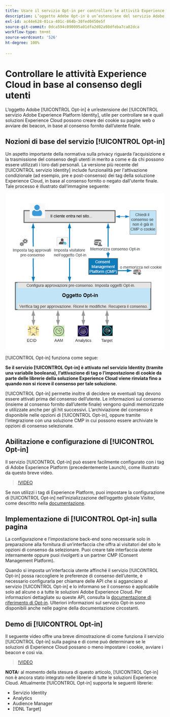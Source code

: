 ```yaml
---
title: Usare il servizio Opt-in per controllare le attività Experience Cloud in base al consenso degli utenti
description: L’oggetto Adobe Opt-in è un’estensione del servizio Adobe Experience Platform Identity, utile per controllare se e quali soluzioni Experience Cloud possono creare dei cookie su pagine web o avviare dei beacon, in base al consenso dell’utente finale.
exl-id: ac44e628-01ca-401c-864b-30fed0450e5f
source-git-commit: 0dca594c090095a01dfa2d02a98dfeba7ca02dca
workflow-type: tm+mt
source-wordcount: '526'
ht-degree: 100%

---
```


# Controllare le attività Experience Cloud in base al consenso degli utenti

L’oggetto Adobe [!UICONTROL Opt-in] è un’estensione del [!UICONTROL servizio Adobe Experience Platform Identity], utile per controllare se e quali soluzioni Experience Cloud possono creare dei cookie su pagine web o avviare dei beacon, in base al consenso fornito dall’utente finale.

## Nozioni di base del servizio [!UICONTROL Opt-in]

Un aspetto importante della normativa sulla privacy riguarda l’acquisizione e la trasmissione del consenso degli utenti in merito a come e da chi possono essere utilizzati i loro dati personali. La versione più recente del [!UICONTROL servizio Identity] include funzionalità per l&#39;attivazione condizionale (ad esempio, pre e post-consenso) dei tag della soluzione Experience Cloud, in base al consenso fornito o negato dall&#39;utente finale. Tale processo è illustrato dall’immagine seguente:

![Diagramma del funzionamento del servizio [!UICONTROL Opt-in]](assets/opt-in.png)

[!UICONTROL Opt-in] funziona come segue:

**Se il servizio [!UICONTROL Opt-in] è attivato nel servizio Identity (tramite una variabile booleana), l’attivazione di tag o l’impostazione di cookie da parte delle librerie della soluzione Experience Cloud viene rinviata fino a quando non si riceve il consenso per tale soluzione.**

[!UICONTROL Opt-in] permette inoltre di decidere se eventuali tag devono essere attivati prima del consenso dell’utente. Le informazioni sul consenso (insieme al consenso fornito dall’utente finale) vengono quindi memorizzate e utilizzate anche per gli hit successivi. L’archiviazione del consenso è disponibile nelle opzioni di [!UICONTROL Opt-in], oppure tramite l’integrazione con una soluzione CMP in cui possono essere archiviate le opzioni di consenso selezionate.

## Abilitazione e configurazione di [!UICONTROL Opt-in]

Il servizio [!UICONTROL Opt-in] può essere facilmente configurato con i tag di Adobe Experience Platform (precedentemente Launch), come illustrato da questo breve video.

>[!VIDEO](https://video.tv.adobe.com/v/26431/?quality=12)

Se non utilizzi i tag di Experience Platform, puoi impostare la configurazione di [!UICONTROL Opt-in] nell’inizializzazione dell’oggetto globale Visitor, come descritto nella [documentazione](https://experienceleague.adobe.com/docs/id-service/using/implementation/opt-in-service/getting-started.html?lang=it).

## Implementazione di [!UICONTROL Opt-in] sulla pagina

La configurazione e l’impostazione back-end sono necessarie solo in preparazione alla fornitura di un’interfaccia che offra ai visitatori del sito le opzioni di consenso da selezionare. Puoi creare tale interfaccia utente internamente oppure puoi rivolgerti a un partner CMP (Consent Management Platform).

Quando si imposta un’interfaccia utente affinché il servizio [!UICONTROL Opt-in] possa raccogliere le preferenze di consenso dell’utente, è necessario configurarla per chiamare delle API che si agganciano al servizio [!UICONTROL Opt-in] e lo informano se il consenso è applicabile solo ad alcune o a tutte le soluzioni Adobe Experience Cloud. Per informazioni dettagliate su queste API, consulta la [documentazione di riferimento di Opt-in](https://experienceleague.adobe.com/docs/id-service/using/implementation/opt-in-service/api.html?lang=it). Ulteriori informazioni sul servizio Opt-in sono disponibili anche nelle pagine della documentazione circostanti.

## Demo di [!UICONTROL Opt-in]

Il seguente video offre una breve dimostrazione di come funziona il servizio [!UICONTROL Opt-in] sulla pagina e di come può determinare se le soluzioni di Experience Cloud possano o meno impostare i cookie, avviare i beacon e così via.

>[!VIDEO](https://video.tv.adobe.com/v/26432/?quality=12)

**NOTA:** al momento della stesura di questo articolo, [!UICONTROL Opt-in] non è ancora stato integrato nelle librerie di tutte le soluzioni Experience Cloud. Attualmente [!UICONTROL Opt-in] supporta le seguenti librerie:

* Servizio Identity
* Analytics
* Audience Manager
* [!DNL Target]
